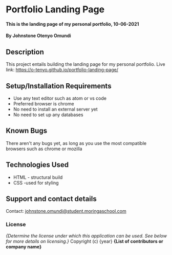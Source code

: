 # Portfolio Landing Page
#### This is the landing page of my personal portfolio, 10-06-2021
#### By **Johnstone Otenyo Omundi**
## Description
This project entails building the landing page for my personal portfolio.
Live link: https://o-tenyo.github.io/portfolio-landing-page/
## Setup/Installation Requirements
* Use any text editor such as atom or vs code
* Preferred browser is chrome
* No need to install an external server yet
* No need to set up any databases
## Known Bugs
There aren't any bugs yet, as long as you use the most compatible browsers such as chrome or mozilla
## Technologies Used
* HTML - structural build
* CSS -used for styling

## Support and contact details
Contact: johnstone.omundi@student.moringaschool.com
### License
*{Determine the license under which this application can be used.  See below for more details on licensing.}*
Copyright (c) {year} **{List of contributors or company name}**